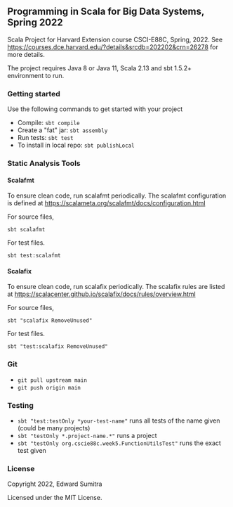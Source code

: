 ## Programming in Scala for Big Data Systems, Spring 2022

Scala Project for Harvard Extension course CSCI-E88C, Spring, 2022. See <https://courses.dce.harvard.edu/?details&srcdb=202202&crn=26278> for more details.

The project requires Java 8 or Java 11, Scala 2.13 and sbt 1.5.2+ environment to run.

### Getting started

 Use the following commands to get started with your project

- Compile: `sbt compile`
- Create a "fat" jar: `sbt assembly`
- Run tests: `sbt test`
- To install in local repo: `sbt publishLocal`

### Static Analysis Tools

#### Scalafmt

To ensure clean code, run scalafmt periodically. The scalafmt configuration is defined at <https://scalameta.org/scalafmt/docs/configuration.html>

For source files,

`sbt scalafmt`

For test files.

`sbt test:scalafmt`

#### Scalafix

To ensure clean code, run scalafix periodically. The scalafix rules are listed at <https://scalacenter.github.io/scalafix/docs/rules/overview.html>

For source files,

`sbt "scalafix RemoveUnused"`

For test files.

`sbt "test:scalafix RemoveUnused"`

### Git

- `git pull upstream main`
- `git push origin main`

### Testing

- `sbt "test:testOnly *your-test-name"` runs all tests of the name given (could be many projects)
- `sbt "testOnly *.project-name.*"` runs a project
- `sbt "testOnly org.cscie88c.week5.FunctionUtilsTest"` runs the exact test given

### License

Copyright 2022, Edward Sumitra

Licensed under the MIT License.
